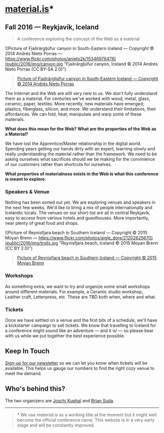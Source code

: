 # [material.is](https://web.material.is)*
## Fall 2016 — Reykjavík, Iceland

> A conference exploring the concept of the Web as a material

![Picture of Fjaðrárgljúfur canyon in South-Eastern Iceland — Copyright © 2014 Andrés Nieto Porras — https://www.flickr.com/photos/anieto2k/15346976478](public/2016/img/canyon.jpg "Fjaðrárgljúfur canyon, Iceland © 2014 Andrés Nieto Porras (CC BY-SA 2.0)")
> [Picture of Fjaðrárgljúfur canyon in South-Eastern Iceland — Copyright © 2014 Andrés Nieto Porras](https://www.flickr.com/photos/anieto2k/15346976478)

The Internet and the Web are still very new to us. We don't fully understand them as a material. For centuries we've worked with wood, metal, glass, ceramic, paper, textiles. More recently, new materials have emerged; plastics, fiberglass, silicon, and more. We understand their limitations, their affordances. We can fold, heat, manipulate and warp some of these materials.

**What does this mean for the Web? What are the properties of the Web as a Material?**

We have lost the Apprentice/Master relationship in the digital world. Spending years getting our hands dirty with an expert, learning slowly and really understanding the material rather than the framework. We need to be asking ourselves what sacrifices should we be making for the convinience of our customers rather than shortcuts for ourselves.

**What properties of materialness exists in the Web is what this conference is meant to explore.**

### Speakers & Venue
Nothing has been sorted out yet. We are exploring venues and speakers in the next few weeks. We'd like to bring a mix of people internationally and Icelandic locals. The venues on our short-list are all in central Reykjavík, easy to access from various hotels and guesthouses. More importantly, near plenty of great food and shops.

![Picture of Reynisfjara beach in Southern Iceland — Copyright © 2015 Moyan Brenn — https://www.flickr.com/photos/aigle_dore/21202625670](public/2016/img/trolls.jpg "Reynisfjara beach, Iceland © 2015 Moyan Brenn (CC BY 2.0)")
> [Picture of Reynisfjara beach in Southern Iceland — Copyright © 2015 Moyan Brenn](https://www.flickr.com/photos/aigle_dore/21202625670)

### Workshops
As something extra, we want to try and organize some small workshops around different materials. For example, a Ceramic studio workshop, Leather craft, Letterpress, etc. These are TBD both when, where and what.

### Tickets
Once we have settled on a venue and the first bits of a schedule, we'll have a kickstarter campaign to sell tickets. We know that travelling to Iceland for a conference might sound like an adventure — and it is! — so please bear with us while we put together the best experience possible.

## Keep In Touch
[Sign-up for our newsletter](https://material.us12.list-manage.com/subscribe?u=47afb33257f1e65f442e8f176&id=c291cb4ea6) so we can let you know when tickets will be available. This helps us gauge our numbers to find the right cozy venue to meet the demand.

## Who's behind this?
The two organizers are [Joschi Kuphal](https://jkphl.is) and [Brian Suda](http://suda.co.uk).

___

> \* We use *material.is* as a working title at the moment but it might well become the official conference name. This website is in a very early stage and will be constantly improved.